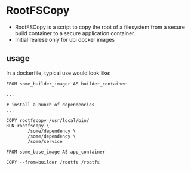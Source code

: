 # RootFSCopy

* RootFSCopy is a script to copy the root of a filesystem from
a secure build container to a secure application container. 
* Initial realese only for ubi docker images

## usage

In a dockerfile, typical use would look like:

```
FROM some_builder_imager AS builder_container

...

# install a bunch of dependencies
...

COPY rootfscopy /usr/local/bin/
RUN rootfscopy \
        /some/dependency \
        /some/dependency \
        /some/service

FROM some_base_image AS app_container

COPY --from=builder /rootfs /rootfs

```
